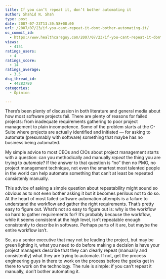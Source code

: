 ```yaml
---
title: If you can’t repeat it, don’t bother automating it
author: Shahid N. Shah
type: post
date: 2007-07-23T13:30:58+00:00
url: /2007/07/23/if-you-cant-repeat-it-dont-bother-automating-it/
oc_commit_id:
  - https://www.healthcareguy.com/2007/07/23/if-you-cant-repeat-it-dont-bother-automating-it/1478769130
views:
  - 4151
ratings_users:
  - 4
ratings_score:
  - 14
ratings_average:
  - 3.5
dsq_thread_id:
  - 44283780
categories:
  - Opinion

---
```

There&#8217;s been plenty of discussion in both literature and general media about how most software projects fail. There are plenty of reasons for failed projects: from inadequate requirements gathering to poor project management to plain incompetence. Some of the problem starts at the C-Suite where projects are actually identified and initiated &#8212; for asking to automate (presumably with software) something that maybe has no business being automated.

My simple advice to most CEOs and CIOs about project management starts with a question: can you methodically and manually _repeat_ the thing you are trying to _automate_? If the answer to that question is &#8220;no&#8221; then no PMO, no project management technique, not even the smartest most talented people in the world can help automate something that can&#8217;t at least be repeated consistenly manually.

This advice of asking a simple question about repeatability might sound so obvious as to not even bother asking it but it becomes perilous not to do so. At the heart of most failed software automation attempts is a failure to understand the workflow and gather the right requirements. That&#8217;s pretty easy to figure out. What&#8217;s not so easy to figure out is: why is the workflow so hard to gather requirements for? It&#8217;s probably because the workflow, while it seems consistent at the high level, isn&#8217;t repeatable enough consistently to describe in software. Perhaps parts of it are, but maybe the entire workflow isn&#8217;t.

So, as a senior executive that may not be leading the project, but may be green lighting it, what you need to do before making a decision is have your project managers describe that they can clearly repeat (manually and consistently) what they are trying to automate. If not, get the process engineering guys in there to work on the process before the geeks get in there to work on the technology. The rule is simple: if you can&#8217;t repeat it manually, don&#8217;t bother automating it.